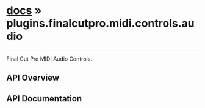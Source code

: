 # [docs](index.md) » plugins.finalcutpro.midi.controls.audio
---

Final Cut Pro MIDI Audio Controls.

## API Overview

## API Documentation

